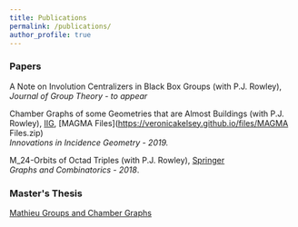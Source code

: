 ```yaml
---
title: Publications
permalink: /publications/
author_profile: true
---
```


### Papers


A Note on Involution Centralizers in Black Box Groups (with P.J. Rowley),                                                
*Journal of Group Theory - to appear*

Chamber Graphs of some Geometries that are Almost Buildings (with P.J. Rowley), [IIG](https://msp.org/iig/2019/17-3/p01.xhtml), 
[MAGMA Files](https://veronicakelsey.github.io/files/MAGMA Files.zip)                      
*Innovations in Incidence Geometry - 2019.*


M_24-Orbits of Octad Triples (with P.J. Rowley), [Springer](https://link.springer.com/article/10.1007%2Fs00373-018-1961-1)  
*Graphs and Combinatorics - 2018*.




### Master's Thesis

[Mathieu Groups and Chamber Graphs](https://veronicakelsey.github.io/files/MathieuGroups.pdf)  


